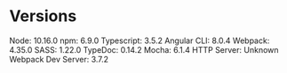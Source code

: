 # Versions

Node:                   10.16.0
npm:                    6.9.0
Typescript:             3.5.2
Angular CLI:            8.0.4
Webpack:                4.35.0
SASS:                   1.22.0
TypeDoc:                0.14.2
Mocha:                  6.1.4
HTTP Server:            Unknown
Webpack Dev Server:     3.7.2
